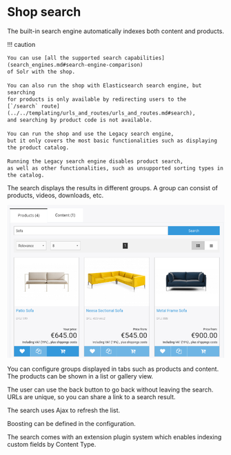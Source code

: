# Shop search

The built-in search engine automatically indexes both content and products.

!!! caution

    You can use [all the supported search capabilities](search_engines.md#search-engine-comparison)
    of Solr with the shop.
    
    You can also run the shop with Elasticsearch search engine, but searching 
    for products is only available by redirecting users to the 
    [`/search` route](../../templating/urls_and_routes/urls_and_routes.md#search),
    and searching by product code is not available. 
    
    You can run the shop and use the Legacy search engine,
    but it only covers the most basic functionalities such as displaying the product catalog.
    
    Running the Legacy search engine disables product search,
    as well as other functionalities, such as unsupported sorting types in the catalog.

The search displays the results in different groups. A group can consist of products, videos, downloads, etc.

![Categories in search results](../img/search_categories.png "Categories in search results")

You can configure groups displayed in tabs such as products and content.
The products can be shown in a list or gallery view.

The user can use the back button to go back without leaving the search.
URLs are unique, so you can share a link to a search result.

The search uses Ajax to refresh the list.

Boosting can be defined in the configuration.

The search comes with an extension plugin system which enables indexing custom fields by Content Type.
